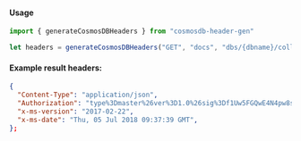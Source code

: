 #### Usage

```javascript
import { generateCosmosDBHeaders } from "cosmosdb-header-gen"

let headers = generateCosmosDBHeaders("GET", "docs", "dbs/{dbname}/colls/{collectioname}", "{yourMasterKey}");
```

#### Example result headers:
```json
{
  "Content-Type": "application/json",
  "Authorization": "type%3Dmaster%26ver%3D1.0%26sig%3Df1Uw5FGQwE4N4pw8sbCkHZCi32zxVLSg%",
  "x-ms-version": "2017-02-22",
  "x-ms-date": "Thu, 05 Jul 2018 09:37:39 GMT",
};
```